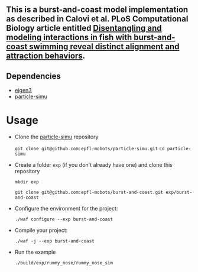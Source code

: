 ## This is a burst-and-coast model implementation as described in Calovi et al. PLoS Computational Biology article entitled [Disentangling and modeling interactions in fish with burst-and-coast swimming reveal distinct alignment and attraction behaviors](https://journals.plos.org/ploscompbiol/article?id=10.1371/journal.pcbi.1005933).


## Dependencies

- [eigen3](http://eigen.tuxfamily.org/index.php?title=Main_Page)
- [particle-simu](https://github.com/epfl-mobots/particle-simu)

# Usage

- Clone the [particle-simu](https://github.com/epfl-mobots/particle-simu) repository

   `git clone git@github.com:epfl-mobots/particle-simu.git`
   `cd particle-simu`

- Create a folder `exp` (if you don't already have one) and clone this repository

   `mkdir exp`
   
   `git clone git@github.com:epfl-mobots/burst-and-coast.git exp/burst-and-coast`
   
- Configure the environment for the project:
  
   `./waf configure --exp burst-and-coast`

- Compile your project:
  
   `./waf -j --exp burst-and-coast`
   
- Run the example

   `./build/exp/rummy_nose/rummy_nose_sim`
